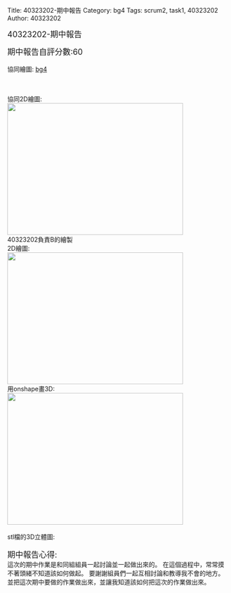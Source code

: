 Title: 40323202-期中報告
Category: bg4
Tags: scrum2, task1, 40323202
Author: 40323202

<font size="4">40323202-期中報告</font>

<!-- PELICAN_END_SUMMARY -->
<font size="4">期中報告自評分數:60</font>
</br>
</br>
協同繪圖: <a href="http://cdw2bg4-40323201.rhcloud.com/bg4/taskbg4">bg4</a>

</br>
</br>
協同2D繪圖:
</br>
<img src="http://i.imgur.com/FKHR0ub.png"  width="400" height="300">
</img>
</br>
40323202負責B的繪製
</br>
2D繪圖:
</br>
<img src="http://i.imgur.com/3nfOpch.png"  width="400" height="300">
</img>
</br>
用onshape畫3D:
</br>
<img src="http://i.imgur.com/QXJwXQS.png"  width="400" height="300">
</img>
</br>

</br>
stl檔的3D立體圖:
</br>
<script src="https://embed.github.com/view/3d/40323202/stl-B/master/B - B.stl"></script>

</br>
<font size="4">期中報告心得:</font>
</br>
這次的期中作業是和同組組員一起討論並一起做出來的。
在這個過程中，常常摸不著頭緒不知道該如何做起。
要謝謝組員們一起互相討論和教導我不會的地方。
並把這次期中要做的作業做出來，並讓我知道該如何把這次的作業做出來。